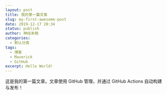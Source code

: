 ```yaml
---
layout: post
title: 我的第一篇文章
slug: my-first-awesome-post
date: 2019-12-17 20:34
status: publish
author: 神经末梢
categories: 
  - 默认分类
tags: 
  - 博客
  - Maverick
  - GitHub
excerpt: Hello World!
---
```


这是我的第一篇文章。文章使用 GitHub 管理，并通过 GitHub Actions 自动构建与发布！
